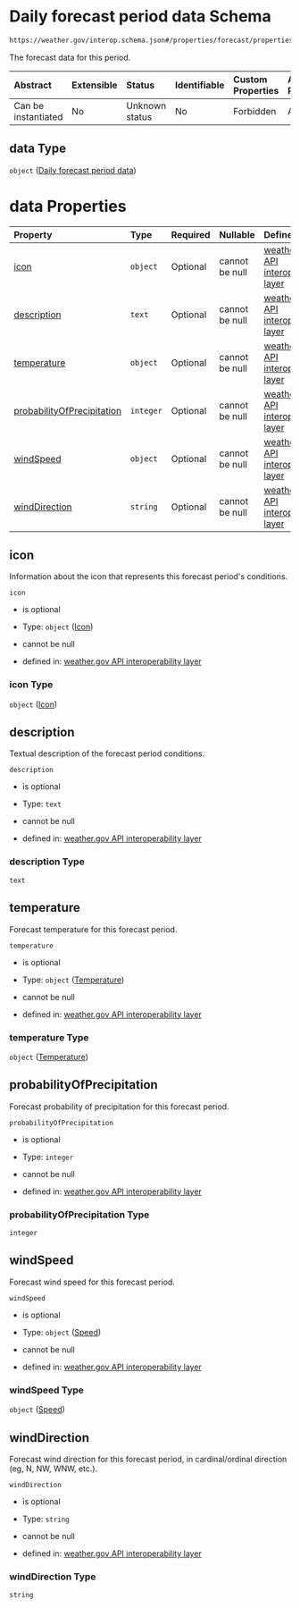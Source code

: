 # Daily forecast period data Schema

```txt
https://weather.gov/interop.schema.json#/properties/forecast/properties/days/items/properties/periods/items/properties/data
```

The forecast data for this period.

| Abstract            | Extensible | Status         | Identifiable | Custom Properties | Additional Properties | Access Restrictions | Defined In                                                                                                 |
| :------------------ | :--------- | :------------- | :----------- | :---------------- | :-------------------- | :------------------ | :--------------------------------------------------------------------------------------------------------- |
| Can be instantiated | No         | Unknown status | No           | Forbidden         | Allowed               | none                | [interop-layer.schema.json\*](../../../api-interop-layer/interop-layer.schema.json "open original schema") |

## data Type

`object` ([Daily forecast period data](interop-layer-properties-forecast-properties-list-of-daily-forecasts-daily-forecast-properties-list-of-daily-forecast-periods-daily-forecast-period-properties-daily-forecast-period-data.md))

# data Properties

| Property                                                  | Type      | Required | Nullable       | Defined by                                                                                                                                                                                                                                                                                                                                                                                                                                       |
| :-------------------------------------------------------- | :-------- | :------- | :------------- | :----------------------------------------------------------------------------------------------------------------------------------------------------------------------------------------------------------------------------------------------------------------------------------------------------------------------------------------------------------------------------------------------------------------------------------------------- |
| [icon](#icon)                                             | `object`  | Optional | cannot be null | [weather.gov API interoperability layer](interop-layer-defs-icon.md "https://weather.gov/interop.schema.json#/properties/forecast/properties/days/items/properties/periods/items/properties/data/properties/icon")                                                                                                                                                                                                                               |
| [description](#description)                               | `text`    | Optional | cannot be null | [weather.gov API interoperability layer](interop-layer-properties-forecast-properties-list-of-daily-forecasts-daily-forecast-properties-list-of-daily-forecast-periods-daily-forecast-period-properties-daily-forecast-period-data-properties-description.md "https://weather.gov/interop.schema.json#/properties/forecast/properties/days/items/properties/periods/items/properties/data/properties/description")                               |
| [temperature](#temperature)                               | `object`  | Optional | cannot be null | [weather.gov API interoperability layer](interop-layer-defs-measures-temperature.md "https://weather.gov/interop.schema.json#/properties/forecast/properties/days/items/properties/periods/items/properties/data/properties/temperature")                                                                                                                                                                                                        |
| [probabilityOfPrecipitation](#probabilityofprecipitation) | `integer` | Optional | cannot be null | [weather.gov API interoperability layer](interop-layer-properties-forecast-properties-list-of-daily-forecasts-daily-forecast-properties-list-of-daily-forecast-periods-daily-forecast-period-properties-daily-forecast-period-data-properties-probabilityofprecipitation.md "https://weather.gov/interop.schema.json#/properties/forecast/properties/days/items/properties/periods/items/properties/data/properties/probabilityOfPrecipitation") |
| [windSpeed](#windspeed)                                   | `object`  | Optional | cannot be null | [weather.gov API interoperability layer](interop-layer-defs-measures-speed.md "https://weather.gov/interop.schema.json#/properties/forecast/properties/days/items/properties/periods/items/properties/data/properties/windSpeed")                                                                                                                                                                                                                |
| [windDirection](#winddirection)                           | `string`  | Optional | cannot be null | [weather.gov API interoperability layer](interop-layer-properties-forecast-properties-list-of-daily-forecasts-daily-forecast-properties-list-of-daily-forecast-periods-daily-forecast-period-properties-daily-forecast-period-data-properties-winddirection.md "https://weather.gov/interop.schema.json#/properties/forecast/properties/days/items/properties/periods/items/properties/data/properties/windDirection")                           |

## icon

Information about the icon that represents this forecast period's conditions.

`icon`

* is optional

* Type: `object` ([Icon](interop-layer-defs-icon.md))

* cannot be null

* defined in: [weather.gov API interoperability layer](interop-layer-defs-icon.md "https://weather.gov/interop.schema.json#/properties/forecast/properties/days/items/properties/periods/items/properties/data/properties/icon")

### icon Type

`object` ([Icon](interop-layer-defs-icon.md))

## description

Textual description of the forecast period conditions.

`description`

* is optional

* Type: `text`

* cannot be null

* defined in: [weather.gov API interoperability layer](interop-layer-properties-forecast-properties-list-of-daily-forecasts-daily-forecast-properties-list-of-daily-forecast-periods-daily-forecast-period-properties-daily-forecast-period-data-properties-description.md "https://weather.gov/interop.schema.json#/properties/forecast/properties/days/items/properties/periods/items/properties/data/properties/description")

### description Type

`text`

## temperature

Forecast temperature for this forecast period.

`temperature`

* is optional

* Type: `object` ([Temperature](interop-layer-defs-measures-temperature.md))

* cannot be null

* defined in: [weather.gov API interoperability layer](interop-layer-defs-measures-temperature.md "https://weather.gov/interop.schema.json#/properties/forecast/properties/days/items/properties/periods/items/properties/data/properties/temperature")

### temperature Type

`object` ([Temperature](interop-layer-defs-measures-temperature.md))

## probabilityOfPrecipitation

Forecast probability of precipitation for this forecast period.

`probabilityOfPrecipitation`

* is optional

* Type: `integer`

* cannot be null

* defined in: [weather.gov API interoperability layer](interop-layer-properties-forecast-properties-list-of-daily-forecasts-daily-forecast-properties-list-of-daily-forecast-periods-daily-forecast-period-properties-daily-forecast-period-data-properties-probabilityofprecipitation.md "https://weather.gov/interop.schema.json#/properties/forecast/properties/days/items/properties/periods/items/properties/data/properties/probabilityOfPrecipitation")

### probabilityOfPrecipitation Type

`integer`

## windSpeed

Forecast wind speed for this forecast period.

`windSpeed`

* is optional

* Type: `object` ([Speed](interop-layer-defs-measures-speed.md))

* cannot be null

* defined in: [weather.gov API interoperability layer](interop-layer-defs-measures-speed.md "https://weather.gov/interop.schema.json#/properties/forecast/properties/days/items/properties/periods/items/properties/data/properties/windSpeed")

### windSpeed Type

`object` ([Speed](interop-layer-defs-measures-speed.md))

## windDirection

Forecast wind direction for this forecast period, in cardinal/ordinal direction (eg, N, NW, WNW, etc.).

`windDirection`

* is optional

* Type: `string`

* cannot be null

* defined in: [weather.gov API interoperability layer](interop-layer-properties-forecast-properties-list-of-daily-forecasts-daily-forecast-properties-list-of-daily-forecast-periods-daily-forecast-period-properties-daily-forecast-period-data-properties-winddirection.md "https://weather.gov/interop.schema.json#/properties/forecast/properties/days/items/properties/periods/items/properties/data/properties/windDirection")

### windDirection Type

`string`
